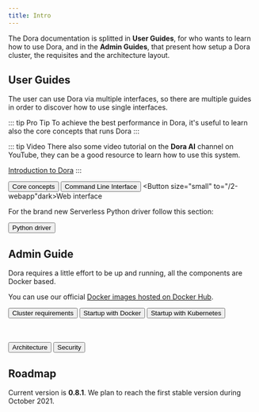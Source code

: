 ```yaml
---
title: Intro
---
```


The Dora documentation is splitted in **User Guides**, for who wants to learn
how to use Dora, and in the **Admin Guides**, that present how setup a Dora
cluster, the requisites and the architecture layout.


## User Guides

The user can use Dora via multiple interfaces, so there are multiple guides
in order to discover how to use single interfaces.

::: tip Pro Tip 
To achieve the best performance in Dora, it's useful to learn also the core
concepts that runs Dora
:::

::: tip Video 
There also some video tutorial on the **Dora AI** channel on YouTube,
they can be a good resource to learn how to use this system.

[Introduction to Dora](https://www.youtube.com/watch?v=xGLMpIGideo)
:::

<Button size="small" to="/01-core" dark>Core concepts</Button>
<Button size="small" to="/1-cli" dark>Command Line Interface</Button>
<Button size="small" to="/2-webapp"dark>Web interface</Button>

For the brand new Serverless Python driver follow this section:

<Button size="small" to="/11-serverless" dark>Python driver</Button>


## Admin Guide

Dora requires a little effort to be up and running, all the components are
Docker based. 

You can use our official [Docker images hosted on Docker Hub](https://hub.docker.com/u/doraai).

<Button size="small" dark to="/4-run-a-cluster" >Cluster requirements</Button>
<Button size="small" dark to="/4-run-a-cluster/#database">Startup with Docker</Button>
<Button size="small" dark to="/4-run-a-cluster/#run-on-kubernetes">Startup with Kubernetes</Button>

<br>
<br>
<Button size="small" dark to="/5-architecture">Architecture</Button>
<Button size="small" dark to="/5-architecture/#security">Security</Button>



## Roadmap

Current version is **0.8.1**.
We plan to reach the first stable version during October 2021.
